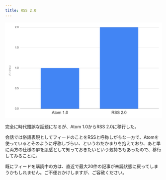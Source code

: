 ```yaml
---
title: RSS 2.0
---
```


![](/images/2020-10-04-rss.png)

完全に時代錯誤な話題になるが、Atom 1.0からRSS 2.0に移行した。

会話では俗語表現としてフィードのことをRSSと呼称しがちな一方で、Atomを使っているとそのように呼称しづらい、というわだかまりを抱えており、あと単に両方の仕様の癖を肌感として知っておきたいという気持ちもあったので、移行してみることに。

既にフィードを購読中の方は、直近で最大20件の記事が未読状態に戻ってしまうかもしれません。ご不便おかけしますが、ご容赦ください。
